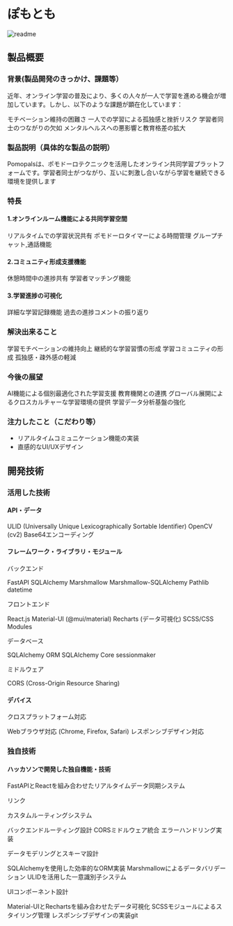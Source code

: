 # ぽもとも
![readme](./data/readme.png)

## 製品概要
### 背景(製品開発のきっかけ、課題等）
近年、オンライン学習の普及により、多くの人々が一人で学習を進める機会が増加しています。しかし、以下のような課題が顕在化しています：

モチベーション維持の困難さ
一人での学習による孤独感と挫折リスク
学習者同士のつながりの欠如
メンタルヘルスへの悪影響と教育格差の拡大

### 製品説明（具体的な製品の説明）
Pomopalsは、ポモドーロテクニックを活用したオンライン共同学習プラットフォームです。学習者同士がつながり、互いに刺激し合いながら学習を継続できる環境を提供します
### 特長
#### 1.オンラインルーム機能による共同学習空間
リアルタイムでの学習状況共有
ポモドーロタイマーによる時間管理
グループチャット,通話機能

#### 2.コミュニティ形成支援機能
休憩時間中の進捗共有
学習者マッチング機能

#### 3.学習進捗の可視化
詳細な学習記録機能
過去の進捗コメントの振り返り

### 解決出来ること

学習モチベーションの維持向上
継続的な学習習慣の形成
学習コミュニティの形成
孤独感・疎外感の軽減

### 今後の展望

AI機能による個別最適化された学習支援
教育機関との連携
グローバル展開によるクロスカルチャーな学習環境の提供
学習データ分析基盤の強化

### 注力したこと（こだわり等）
* リアルタイムコミュニケーション機能の実装
* 直感的なUI/UXデザイン

## 開発技術
### 活用した技術
#### API・データ
ULID (Universally Unique Lexicographically Sortable Identifier)
OpenCV (cv2)
Base64エンコーディング

#### フレームワーク・ライブラリ・モジュール
バックエンド

FastAPI
SQLAlchemy
Marshmallow
Marshmallow-SQLAlchemy
Pathlib
datetime


フロントエンド

React.js
Material-UI (@mui/material)
Recharts (データ可視化)
SCSS/CSS Modules


データベース

SQLAlchemy ORM
SQLAlchemy Core
sessionmaker


ミドルウェア

CORS (Cross-Origin Resource Sharing)

#### デバイス
クロスプラットフォーム対応

Webブラウザ対応 (Chrome, Firefox, Safari)
レスポンシブデザイン対応 

### 独自技術
#### ハッカソンで開発した独自機能・技術

FastAPIとReactを組み合わせたリアルタイムデータ同期システム

リンク


カスタムルーティングシステム

バックエンドルーティング設計
CORSミドルウェア統合
エラーハンドリング実装


データモデリングとスキーマ設計

SQLAlchemyを使用した効率的なORM実装
Marshmallowによるデータバリデーション
ULIDを活用した一意識別子システム


UIコンポーネント設計

Material-UIとRechartsを組み合わせたデータ可視化
SCSSモジュールによるスタイリング管理
レスポンシブデザインの実装git 